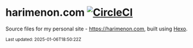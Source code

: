 # harimenon.com [![CircleCI](https://img.shields.io/circleci/build/github/floydpink/harimenon.com/main)](https://app.circleci.com/pipelines/github/floydpink/harimenon.com?branch=main)

Source files for my personal site - https://harimenon.com, built using [Hexo](https://hexo.io).

<small>Last updated: 2025-01-06T18:50:22Z</small>